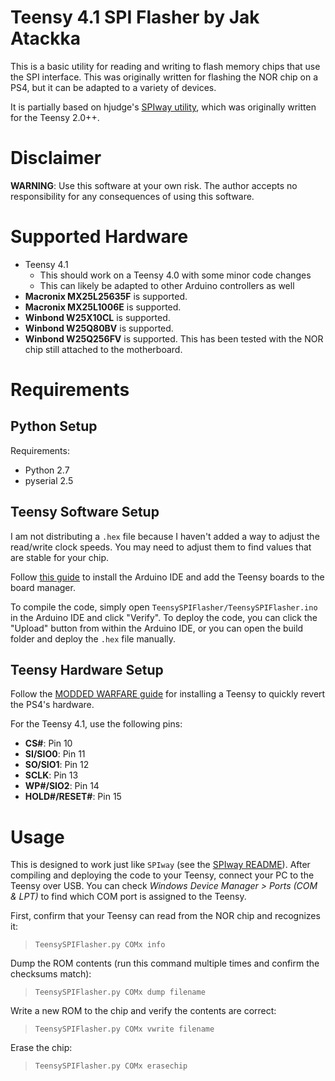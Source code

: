# Teensy 4.1 SPI Flasher by Jak Atackka
This is a basic utility for reading and writing to flash memory chips that use the SPI interface. This was originally written for flashing the NOR chip on a PS4, but it can be adapted to a variety of devices.

It is partially based on hjudge's [SPIway utility](https://github.com/hjudges/NORway/tree/master), which was originally written for the Teensy 2.0++.

# Disclaimer
**WARNING**: Use this software at your own risk. The author accepts no responsibility for any consequences of using this software.

# Supported Hardware
- Teensy 4.1
  - This should work on a Teensy 4.0 with some minor code changes
  - This can likely be adapted to other Arduino controllers as well
- **Macronix MX25L25635F** is supported.
- **Macronix MX25L1006E** is supported.
- **Winbond W25X10CL** is supported.
- **Winbond W25Q80BV** is supported.
- **Winbond W25Q256FV** is supported.
This has been tested with the NOR chip still attached to the motherboard.

# Requirements
## Python Setup
Requirements:
- Python 2.7
- pyserial 2.5

## Teensy Software Setup
I am not distributing a `.hex` file because I haven't added a way to adjust the read/write clock speeds. You may need to adjust them to find values that are stable for your chip.

Follow [this guide](https://www.pjrc.com/teensy/td_download.html) to install the Arduino IDE and add the Teensy boards to the board manager.

To compile the code, simply open `TeensySPIFlasher/TeensySPIFlasher.ino` in the Arduino IDE and click "Verify". To deploy the code, you can click the "Upload" button from within the Arduino IDE, or you can open the build folder and deploy the `.hex` file manually.

## Teensy Hardware Setup
Follow the [MODDED WARFARE guide](https://www.youtube.com/watch?v=JxeSP1PJtEs) for installing a Teensy to quickly revert the PS4's hardware.

For the Teensy 4.1, use the following pins:
- **CS#**: Pin 10
- **SI/SIO0**: Pin 11
- **SO/SIO1**: Pin 12
- **SCLK**: Pin 13
- **WP#/SIO2**: Pin 14
- **HOLD#/RESET#**: Pin 15

# Usage
This is designed to work just like `SPIway` (see the [SPIway README](https://github.com/hjudges/NORway/blob/master/SPIway_README.txt)). After compiling and deploying the code to your Teensy, connect your PC to the Teensy over USB. You can check *Windows Device Manager > Ports (COM & LPT)* to find which COM port is assigned to the Teensy.

First, confirm that your Teensy can read from the NOR chip and recognizes it:

> `TeensySPIFlasher.py COMx info`

Dump the ROM contents (run this command multiple times and confirm the checksums match):

> `TeensySPIFlasher.py COMx dump filename`

Write a new ROM to the chip and verify the contents are correct:

> `TeensySPIFlasher.py COMx vwrite filename`

Erase the chip:

> `TeensySPIFlasher.py COMx erasechip`
